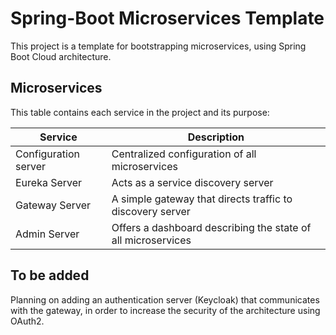 # Spring-Boot Microservices Template

This project is a template for bootstrapping microservices, using Spring Boot Cloud architecture.

## Microservices
This table contains each service in the project and its purpose:

| Service     | Description |
| ----------- | ----------- |
| Configuration server      | Centralized configuration of all microservices    |
| Eureka Server   | Acts as a service discovery server        |
| Gateway Server   | A simple gateway that directs traffic to discovery server       |
| Admin Server   | Offers a dashboard describing the state of all microservices      |

## To be added
Planning on adding an authentication server (Keycloak) that communicates with the gateway, in order to increase the security of the architecture using OAuth2.
